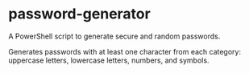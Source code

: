 # password-generator
A PowerShell script to generate secure and random passwords.

Generates passwords with at least one character from each category: uppercase letters, lowercase letters, numbers, and symbols.
